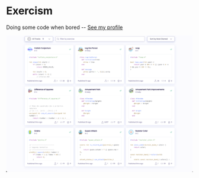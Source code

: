 # Exercism

Doing some code when bored -- [See my profile](https://exercism.org/profiles/AlexcastroDev)

![Exercism](./platform.png)

